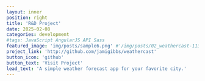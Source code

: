 ```yaml
---
layout: inner
position: right
title: 'R&D Project'
date: 2025-02-08
categories: development
#tags: JavaScript AngularJS API Sass
featured_image: 'img/posts/sample6.png' #'/img/posts/02_weathercast-1130x864-2x.png'
project_link: 'http://github.com/jamigibbs/weathercast'
button_icon: 'github'
button_text: 'Visit Project'
lead_text: 'A simple weather forecast app for your favorite city.'
---
```

